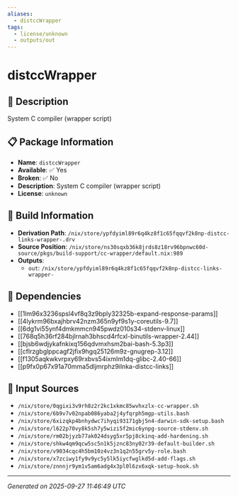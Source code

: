 ```yaml
---
aliases:
  - distccWrapper
tags:
  - license/unknown
  - outputs/out
---
```


# distccWrapper

## 📝 Description

System C compiler (wrapper script)

## 📋 Package Information

- **Name**: `distccWrapper`
- **Available**: ✅ Yes
- **Broken**: ✅ No
- **Description**: System C compiler (wrapper script)
- **License**: `unknown`

## 🔧 Build Information

- **Derivation Path**: `/nix/store/ypfdyiml89r6q4kz8f1c65fqqvf2k8np-distcc-links-wrapper-.drv`
- **Source Position**: `/nix/store/ns30sqxb36k8jrds8z18rv96bpnwc60d-source/pkgs/build-support/cc-wrapper/default.nix:989`
- **Outputs**:
  - `out`:  `/nix/store/ypfdyiml89r6q4kz8f1c65fqqvf2k8np-distcc-links-wrapper-`

## 🔗 Dependencies

- [[1lm96x3236spsl4vf8q3z9bply32325b-expand-response-params]]
- [[4lykrm96bxajhbrv42nzm365n9yf9s1y-coreutils-9.7]]
- [[6dg1vi55ynf4dmkmmcn945pwdz010s34-stdenv-linux]]
- [[768q5h36rf284bjlrnah3bhscd4rfcxl-binutils-wrapper-2.44]]
- [[bjsb6wdjykafnkixq156qdvmxhsm2bai-bash-5.3p3]]
- [[cflrzgbglppcagf2jfix9hgq25126m9z-gnugrep-3.12]]
- [[f1305aqkwkvrpxy69rxbvs54ixmlm1dq-glibc-2.40-66]]
- [[p9fx0p67x91a70mma5dljmrphz9ilnka-distcc-links]]

## 📁 Input Sources

- `/nix/store/0qgixi3v9rh8z2r2kc1xkmc85wvhxzlx-cc-wrapper.sh`
- `/nix/store/6b9v7v02npab086yaba2j4yfqrph5mgp-utils.bash`
- `/nix/store/6xizqkp4bnhydwc7ihyqi93171gbj5n4-darwin-sdk-setup.bash`
- `/nix/store/l622p70vy8k5sh7y5wizi5f2mic6ynpg-source-stdenv.sh`
- `/nix/store/rm02bjyzb77ak024dsyg5xr5pj8ckinq-add-hardening.sh`
- `/nix/store/shkw4qm9qcw5sc5n1k5jznc83ny02r39-default-builder.sh`
- `/nix/store/v9034cqc4h5bm10z4vz3n1q2n55grv5y-role.bash`
- `/nix/store/x7zciwy1fy9v9yc5y5lk5iycfwglkd5d-add-flags.sh`
- `/nix/store/znnnjr9ym1v5am6adg4x3pl0l6zx6xqk-setup-hook.sh`

---
*Generated on 2025-09-27 11:46:49 UTC*
